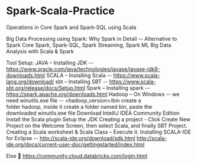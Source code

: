 # Spark-Scala-Practice
Operations in Core Spark and Spark-SQL using Scala


Big Data Processing using Spark:
Why Spark in Detail -- Alternative to Spark
Core Spark, Spark-SQL, Spark Streaming, Spark ML
Big Data Analysis with Scala & Spark

Tool Setup:
	JAVA – Installing JDK -- https://www.oracle.com/java/technologies/javase/javase-jdk8-downloads.html 
	SCALA – Installing Scala -- https://www.scala-lang.org/download/ 
	sbt – Installing SBT -- https://www.scala-sbt.org/release/docs/Setup.html 
	Spark – Installing spark -- https://spark.apache.org/downloads.html 
	Hadoop – On Windows -- we need winutils.exe file -- <hadoop_version>/bin
		create a folder hadoop, inside it create a folder named bin, paste the downloaded winutils.exe file
	Download IntelliJ IDEA Community Edition
		Install the Scala plugin
		Setup the JDK
		Creating a project - Click Create New Project on the Welcome Screen, then select Scala, and finally SBT Project.
		Creating a Scala worksheet & Scala Class – Execute it.
	Installing SCALA-IDE for Eclipse -- http://scala-ide.org/download/sdk.html 
		http://scala-ide.org/docs/current-user-doc/gettingstarted/index.html 

Else   https://community.cloud.databricks.com/login.html 	
